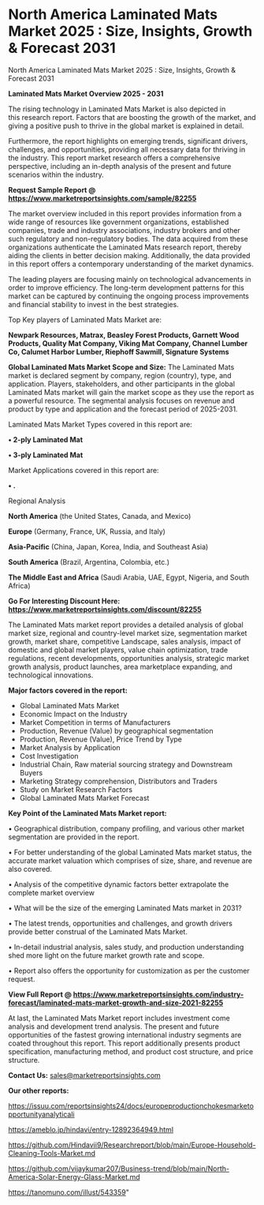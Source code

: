 # North America Laminated Mats Market 2025 : Size, Insights, Growth & Forecast 2031
North America Laminated Mats Market 2025 : Size, Insights, Growth & Forecast 2031

<Strong> Laminated Mats Market Overview 2025 - 2031</strong>

The rising technology in Laminated Mats Market is also depicted in this research report. Factors that are boosting the growth of the market, and giving a positive push to thrive in the global market is explained in detail.

Furthermore, the report highlights on emerging trends, significant drivers, challenges, and opportunities, providing all necessary data for thriving in the industry. This report market research offers a comprehensive perspective, including an in-depth analysis of the present and future scenarios within the industry.

<strong>Request Sample Report @ <a href=https://www.marketreportsinsights.com/sample/82255>https://www.marketreportsinsights.com/sample/82255</a></strong>

The market overview included in this report provides information from a wide range of resources like government organizations, established companies, trade and industry associations, industry brokers and other such regulatory and non-regulatory bodies. The data acquired from these organizations authenticate the Laminated Mats research report, thereby aiding the clients in better decision making. Additionally, the data provided in this report offers a contemporary understanding of the market dynamics.

The leading players are focusing mainly on technological advancements in order to improve efficiency. The long-term development patterns for this market can be captured by continuing the ongoing process improvements and financial stability to invest in the best strategies.

Top Key players of Laminated Mats Market are:

<strong>Newpark Resources, Matrax, Beasley Forest Products, Garnett Wood Products, Quality Mat Company, Viking Mat Company, Channel Lumber Co, Calumet Harbor Lumber, Riephoff Sawmill, Signature Systems</strong>

<strong><b>Global Laminated Mats Market Scope and Size:</b></strong>
The Laminated Mats market is declared segment by company, region (country), type, and application. Players, stakeholders, and other participants in the global Laminated Mats market will gain the market scope as they use the report as a powerful resource. The segmental analysis focuses on revenue and product by type and application and the forecast period of 2025-2031.

Laminated Mats Market Types covered in this report are:

<strong>• 2-ply Laminated Mat

• 3-ply Laminated Mat</strong>

Market Applications covered in this report are:

<strong>• .</strong> 

Regional Analysis

<strong>North America</strong> (the United States, Canada, and Mexico)

<strong>Europe</strong> (Germany, France, UK, Russia, and Italy)

<strong>Asia-Pacific</strong> (China, Japan, Korea, India, and Southeast Asia)

<strong>South America</strong> (Brazil, Argentina, Colombia, etc.)

<strong>The Middle East and Africa</strong> (Saudi Arabia, UAE, Egypt, Nigeria, and South Africa)

<strong>Go For Interesting Discount Here: <a href=https://www.marketreportsinsights.com/discount/82255>https://www.marketreportsinsights.com/discount/82255</a></strong>

The Laminated Mats market report provides a detailed analysis of global market size, regional and country-level market size, segmentation market growth, market share, competitive Landscape, sales analysis, impact of domestic and global market players, value chain optimization, trade regulations, recent developments, opportunities analysis, strategic market growth analysis, product launches, area marketplace expanding, and technological innovations.

<strong><b>Major factors covered in the report:</b></strong>
<ul>
  <li>Global Laminated Mats Market </li>
  <li>Economic Impact on the Industry</li>
  <li>Market Competition in terms of Manufacturers</li>
  <li>Production, Revenue (Value) by geographical segmentation</li>
  <li>Production, Revenue (Value), Price Trend by Type</li>
  <li>Market Analysis by Application</li>
  <li>Cost Investigation</li>
  <li>Industrial Chain, Raw material sourcing strategy and Downstream Buyers</li>
  <li>Marketing Strategy comprehension, Distributors and Traders</li>
  <li>Study on Market Research Factors</li>
  <li>Global Laminated Mats Market Forecast</li>
</ul>

<strong><b>Key Point of the Laminated Mats Market report:</b></strong>

• Geographical distribution, company profiling, and various other market segmentation are provided in the report.

• For better understanding of the global Laminated Mats market status, the accurate market valuation which comprises of size, share, and revenue are also covered.

• Analysis of the competitive dynamic factors better extrapolate the complete market overview

• What will be the size of the emerging Laminated Mats market in 2031?

• The latest trends, opportunities and challenges, and growth drivers provide better construal of the Laminated Mats Market.

• In-detail industrial analysis, sales study, and production understanding shed more light on the future market growth rate and scope.

• Report also offers the opportunity for customization as per the customer request.

<strong><b>View Full Report @ <a href=https://www.marketreportsinsights.com/industry-forecast/laminated-mats-market-growth-and-size-2021-82255>https://www.marketreportsinsights.com/industry-forecast/laminated-mats-market-growth-and-size-2021-82255</a></b></strong>


At last, the Laminated Mats Market report includes investment come analysis and development trend analysis. The present and future opportunities of the fastest growing international industry segments are coated throughout this report. This report additionally presents product specification, manufacturing method, and product cost structure, and price structure.

<strong>Contact Us:</strong>
sales@marketreportsinsights.com

<strong>Our other reports:</strong>

<a href=https://issuu.com/reportsinsights24/docs/europeproductionchokesmarketopportunityanalyticali>https://issuu.com/reportsinsights24/docs/europeproductionchokesmarketopportunityanalyticali</a>

<a href=https://ameblo.jp/hindavi/entry-12892364949.html>https://ameblo.jp/hindavi/entry-12892364949.html</a>

<a href=https://github.com/Hindavii9/Researchreport/blob/main/Europe-Household-Cleaning-Tools-Market.md>https://github.com/Hindavii9/Researchreport/blob/main/Europe-Household-Cleaning-Tools-Market.md</a>

<a href=https://github.com/vijaykumar207/Business-trend/blob/main/North-America-Solar-Energy-Glass-Market.md>https://github.com/vijaykumar207/Business-trend/blob/main/North-America-Solar-Energy-Glass-Market.md</a>

<a href=https://tanomuno.com/illust/543359>https://tanomuno.com/illust/543359</a>"
